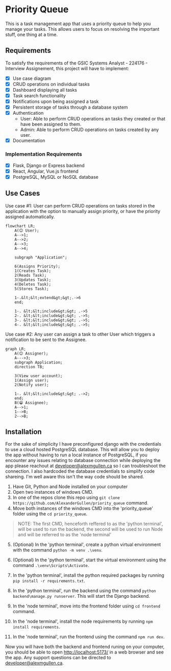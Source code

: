 # Priority Queue

This is a task management app that uses a priority queue to help you manage your tasks. This allows users to focus on resolving the important stuff, one thing at a time.

## Requirements

To satisfy the requirements of the GSIC Systems Analyst - 224176 - Interview Assignement, this project will have to implement:

- [X] Use case diagram
- [X] CRUD operations on individual tasks
- [X] Dashboard displaying all tasks
- [X] Task search functionality
- [X] Notifications upon being assigned a task
- [X] Persistent storage of tasks through a database system
- [X] Authentication
    - User: Able to perform CRUD operations an tasks they created or that have been assigned to them.
    - Admin: Able to perform CRUD operations on tasks created by any user.
- [X] Documentation

### Implementation Requirements

- [X] Flask, Django or Express backend
- [X] React, Angular, Vue.js frontend
- [X] PostgreSQL, MySQL or NoSQL database

## Use Cases

Use case #1: User can perform CRUD operations on tasks stored in the application with the option to manually assign priority, or have the priority assigned automatically.

```mermaid
flowchart LR;
    A(😊 User);
    A-->1;
    A-->2;
    A-->3;
    A-->4;
    
    subgraph "Application";

    6(Assigns Priority);
    1(Creates Task);
    2(Reads Task);
    3(Updates Task);
    4(Deletes Task);
    5(Stores Task);
    
    1-.&lt;&lt;extend&gt;&gt;.->6
    end;
    
    1-. &lt;&lt;include&gt;&gt; .->5
    2-. &lt;&lt;include&gt;&gt; .->5;
    3-. &lt;&lt;include&gt;&gt; .->5;
    4-. &lt;&lt;include&gt;&gt; .->5;
```

Use case #2: Any user can assign a task to other User which triggers a notification to be sent to the Assignee.

```mermaid
graph LR;
    A(😊 Assigner);
    A--->3;
    subgraph Application;
    direction TB;
        
    3(View user account);
    1(Assign user);
    2(Notify user);
    
    1-. &lt;&lt;include&gt;&gt; .->2;
    end;
    B(😁 Assignee);
    A-->1;
    1-->B;
    2-->B;
```

## Installation
For the sake of simplicity I have preconfigured django with the credentials to use a cloud hosted PostgreSQL database. This will allow you to deploy the app without having to run a local instance of PostgreSQL, if you encounter any issues relating to database connection while deploying the app please reachout at [developer@alexmgullen.ca](mailto:developer@alexmgullen.ca) so I can troubleshoot the connection. I also hardcoded the database credentials to simplify code shareing. I'm well aware this isn't the way code should be shared.

1. Have Git, Python and Node installed on your computer
2. Open two instances of windows CMD.
3. In one of the repos clone this repo using `git clone https://github.com/AlexanderGullen/priority_queue` command.
4. Move both instances of the windows CMD into the 'priority_queue' folder using the `cd priority_queue`.

> NOTE: The first CMD, henceforth reffered to as the 'python terminal', will be used to run the backend, the second will be used to run Node and will be referred to as the 'node terminal'

5. (Optional) In the 'python terminal', create a python virtual environment with the command `python -m venv .\venv`.
6. (Optional) In the 'python terminal', start the virtual environment using the command `.\venv\Scripts\Activate`.
7. In the 'python terminal', install the python required packages by running `pip install -r requirements.txt`.
8. In the 'python terminal', run the backend using the command `python backend\manage.py runserver`. This will start the Django backend.

9. In the 'node terminal', move into the frontend folder using `cd frontend` command.
10. In the 'node terminal', install the node requirements by running `npm install requirements`.
11. In the 'node terminal', run the frontend using the command `npm run dev`.

Now you will have both the backend and frontend runing on your computer, you should be able to open [http://localhost:5173/](http://localhost:5173/) in a web browser and see the app. Any support questions can be directed to [developer@alexmgullen.ca](mailto:developer@alexmgullen.ca).
